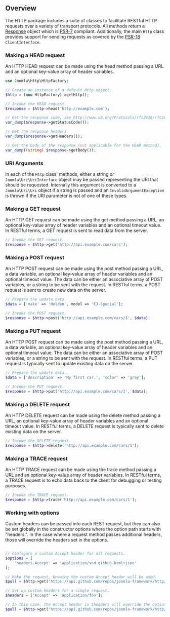 ## Overview

The HTTP package includes a suite of classes to facilitate RESTful HTTP requests over a variety of transport protocols.
All methods return a [Response](classes/Response.md) object which is [PSR-7](http://www.php-fig.org/psr/psr-7/) compliant.
Additionally, the main `Http` class provides support for sending requests as covered by the [PSR-18](http://www.php-fig.org/psr/psr-18/)
`ClientInterface`.

### Making a HEAD request

An HTTP HEAD request can be made using the head method passing a URL and an optional key-value array of header variables.

```php
use Joomla\Http\HttpFactory;

// Create an instance of a default Http object.
$http = (new HttpFactory)->getHttp();

// Invoke the HEAD request.
$response = $http->head('http://example.com');

// Get the response code, see http://www.w3.org/Protocols/rfc2616/rfc2616-sec10.html
var_dump($response->getStatusCode());

// Get the response headers.
var_dump($response->getHeaders());

// Get the body of the response (not applicable for the HEAD method).
var_dump((string) $response->getBody());
```

### URI Arguments

In each of the `Http` class' methods, either a string or `Joomla\Uri\UriInterface` object may be passed representing the URI
that should be requested. Internally this argument is converted to a `Joomla\Uri\Uri` object if a string is passed and an
`InvalidArgumentException` is thrown if the URI parameter is not of one of these types.

### Making a GET request

An HTTP GET request can be made using the get method passing a URL, an optional key-value array of header variables and an
optional timeout value. In RESTful terms, a GET request is sent to read data from the server.

```php
// Invoke the GET request.
$response = $http->get('http://api.example.com/cars');
```

### Making a POST request

An HTTP POST request can be made using the post method passing a URL, a data variable, an optional key-value array of header
variables and an optional timeout value. The data can be either an associative array of POST variables, or a string to be sent
with the request. In RESTful terms, a POST request is sent to create new data on the server.

```php
// Prepare the update data.
$data = ['make' => 'Holden', model => 'EJ-Special'];

// Invoke the POST request.
$response = $http->post('http://api.example.com/cars/1', $data);
```

### Making a PUT request

An HTTP POST request can be made using the post method passing a URL, a data variable, an optional key-value array of header
variables and an optional timeout value. The data can be either an associative array of POST variables, or a string to be sent
with the request. In RESTful terms, a PUT request is typically sent to update existing data on the server.

```php
// Prepare the update data.
$data = ['description' => 'My first car.', 'color' => 'gray'];

// Invoke the PUT request.
$response = $http->put('http://api.example.com/cars/1', $data);
```

### Making a DELETE request

An HTTP DELETE request can be made using the delete method passing a URL, an optional key-value array of header variables
and an optional timeout value. In RESTful terms, a DELETE request is typically sent to delete existing data on the server.

```php
// Invoke the DELETE request.
$response = $http->delete('http://api.example.com/cars/1');
```

### Making a TRACE request

An HTTP TRACE request can be made using the trace method passing a URL and an optional key-value array of header variables.
In RESTful terms, a TRACE request is to echo data back to the client for debugging or testing purposes.

```php
// Invoke the TRACE request.
$response = $http->trace('http://api.example.com/cars/1');
```

### Working with options

Custom headers can be passed into each REST request, but they can also be set globally in the constructor options where the
option path starts with "headers.". In the case where a request method passes additional headers, those will override the
headers set in the options.

```php

// Configure a custom Accept header for all requests.
$options = [
    'headers.Accept' => 'application/vnd.github.html+json'
];

// Make the request, knowing the custom Accept header will be used.
$pull = $http->get('https://api.github.com/repos/joomla-framework/http/pulls/1');

// Set up custom headers for a single request.
$headers = ['Accept' => 'application/foo'];

// In this case, the Accept header in $headers will override the options header.
$pull = $http->get('https://api.github.com/repos/joomla-framework/http/pulls/1', $headers);
```
